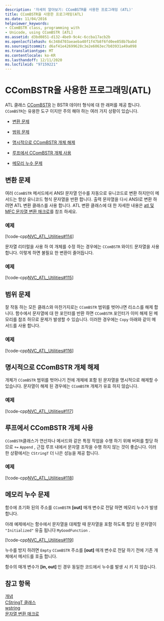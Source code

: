 ```yaml
---
description: '자세히 알아보기: CComBSTR를 사용한 프로그래밍 (ATL)'
title: CComBSTR을 사용한 프로그래밍(ATL)
ms.date: 11/04/2016
helpviewer_keywords:
- CComBSTR class, programming with
- Unicode, using CComBSTR [ATL]
ms.assetid: d3bd0851-d132-4be9-9c4c-6ccba17acb2b
ms.openlocfilehash: 6c348d703aeaeba40f1f47b8f6fd0ee858b7babd
ms.sourcegitcommit: d6af41e42699628c3e2e6063ec7b03931a49a098
ms.translationtype: MT
ms.contentlocale: ko-KR
ms.lasthandoff: 12/11/2020
ms.locfileid: "97159221"
---
```

# <a name="programming-with-ccombstr-atl"></a>CComBSTR을 사용한 프로그래밍(ATL)

ATL 클래스 [CComBSTR](../atl/reference/ccombstr-class.md) 는 BSTR 데이터 형식에 대 한 래퍼를 제공 합니다. `CComBSTR`는 유용한 도구 이지만 주의 해야 하는 여러 가지 상황이 있습니다.

- [변환 문제](#programmingwithccombstr_conversionissues)

- [범위 문제](#programmingwithccombstr_scopeissues)

- [명시적으로 CComBSTR 개체 해제](#programmingwithccombstr_explicitlyfreeing)

- [루프에서 CComBSTR 개체 사용](#programmingwithccombstr_usingloops)

- [메모리 누수 문제](#programmingwithccombstr_memoryleaks)

## <a name="conversion-issues"></a><a name="programmingwithccombstr_conversionissues"></a> 변환 문제

여러 `CComBSTR` 메서드에서 ANSI 문자열 인수를 자동으로 유니코드로 변환 하지만이 메서드는 항상 유니코드 형식 문자열을 반환 합니다. 출력 문자열을 다시 ANSI로 변환 하려면 ATL 변환 클래스를 사용 합니다. ATL 변환 클래스에 대 한 자세한 내용은 [atl 및 MFC 문자열 변환 매크로](reference/string-conversion-macros.md)를 참조 하세요.

### <a name="example"></a>예제

[!code-cpp[NVC_ATL_Utilities#114](../atl/codesnippet/cpp/programming-with-ccombstr-atl_1.cpp)]

문자열 리터럴을 사용 하 여 개체를 수정 하는 경우에는 `CComBSTR` 와이드 문자열을 사용 합니다. 이렇게 하면 불필요 한 변환이 줄어듭니다.

### <a name="example"></a>예제

[!code-cpp[NVC_ATL_Utilities#115](../atl/codesnippet/cpp/programming-with-ccombstr-atl_2.cpp)]

## <a name="scope-issues"></a><a name="programmingwithccombstr_scopeissues"></a> 범위 문제

잘 작동 하는 모든 클래스와 마찬가지로는 `CComBSTR` 범위를 벗어나면 리소스를 해제 합니다. 함수에서 문자열에 대 한 포인터를 반환 하면 `CComBSTR` 포인터가 이미 해제 된 메모리를 참조 하므로 문제가 발생할 수 있습니다. 이러한 경우에는 `Copy` 아래와 같이 메서드를 사용 합니다.

### <a name="example"></a>예제

[!code-cpp[NVC_ATL_Utilities#116](../atl/codesnippet/cpp/programming-with-ccombstr-atl_3.cpp)]

## <a name="explicitly-freeing-the-ccombstr-object"></a><a name="programmingwithccombstr_explicitlyfreeing"></a> 명시적으로 CComBSTR 개체 해제

개체가 `CComBSTR` 범위를 벗어나기 전에 개체에 포함 된 문자열을 명시적으로 해제할 수 있습니다. 문자열이 해제 된 경우에는 `CComBSTR` 개체가 유효 하지 않습니다.

### <a name="example"></a>예제

[!code-cpp[NVC_ATL_Utilities#117](../atl/codesnippet/cpp/programming-with-ccombstr-atl_4.cpp)]

## <a name="using-ccombstr-objects-in-loops"></a><a name="programmingwithccombstr_usingloops"></a> 루프에서 CComBSTR 개체 사용

`CComBSTR`클래스가 연산자나 메서드와 같은 특정 작업을 수행 하기 위해 버퍼를 할당 하므로 `+=` `Append` , 근접 루프 내에서 문자열 조작을 수행 하지 않는 것이 좋습니다. 이러한 상황에서는 `CStringT` 더 나은 성능을 제공 합니다.

### <a name="example"></a>예제

[!code-cpp[NVC_ATL_Utilities#118](../atl/codesnippet/cpp/programming-with-ccombstr-atl_5.cpp)]

## <a name="memory-leak-issues"></a><a name="programmingwithccombstr_memoryleaks"></a> 메모리 누수 문제

함수에 초기화 된의 주소를 `CComBSTR` **[out]** 매개 변수로 전달 하면 메모리 누수가 발생 합니다.

아래 예제에서는 함수에서 문자열을 대체할 때 문자열을 포함 하도록 할당 된 문자열이 `"Initialized"` 유출 됩니다 `MyGoodFunction` .

[!code-cpp[NVC_ATL_Utilities#119](../atl/codesnippet/cpp/programming-with-ccombstr-atl_6.cpp)]

누수를 방지 하려면 `Empty` `CComBSTR` 주소를 **[out]** 매개 변수로 전달 하기 전에 기존 개체에서 메서드를 호출 합니다.

함수의 매개 변수가 **[in, out]** 인 경우 동일한 코드에서 누수를 발생 시 키 지 않습니다.

## <a name="see-also"></a>참고 항목

[개념](../atl/active-template-library-atl-concepts.md)<br/>
[CStringT 클래스](../atl-mfc-shared/reference/cstringt-class.md)<br/>
[wstring](../standard-library/basic-string-class.md)<br/>
[문자열 변환 매크로](../atl/reference/string-conversion-macros.md)

